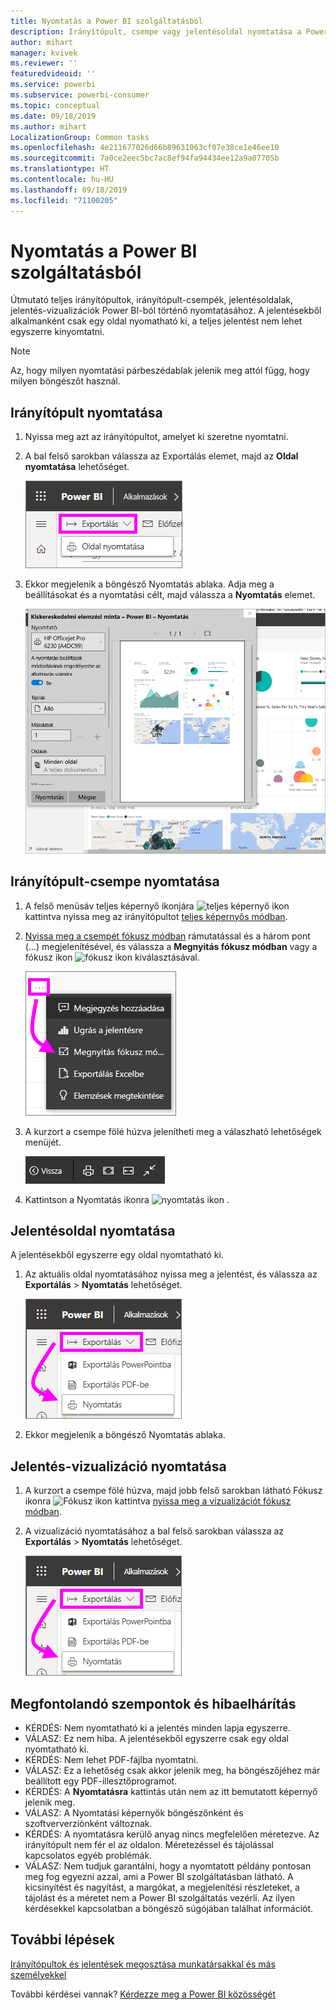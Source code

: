 ```yaml
---
title: Nyomtatás a Power BI szolgáltatásból
description: Irányítópult, csempe vagy jelentésoldal nyomtatása a Power BI szolgáltatásból.
author: mihart
manager: kvivek
ms.reviewer: ''
featuredvideoid: ''
ms.service: powerbi
ms.subservice: powerbi-consumer
ms.topic: conceptual
ms.date: 09/18/2019
ms.author: mihart
LocalizationGroup: Common tasks
ms.openlocfilehash: 4e211677026d66b89631063cf07e38ce1e46ee10
ms.sourcegitcommit: 7a0ce2eec5bc7ac8ef94fa94434ee12a9a07705b
ms.translationtype: HT
ms.contentlocale: hu-HU
ms.lasthandoff: 09/18/2019
ms.locfileid: "71100205"
---
```

# <a name="printing-from-the-power-bi-service"></a>Nyomtatás a Power BI szolgáltatásból
Útmutató teljes irányítópultok, irányítópult-csempék, jelentésoldalak, jelentés-vizualizációk Power BI-ból történő nyomtatásához. A jelentésekből alkalmanként csak egy oldal nyomatható ki, a teljes jelentést nem lehet egyszerre kinyomtatni.

   > [!NOTE]
   > Az, hogy milyen nyomtatási párbeszédablak jelenik meg attól függ, hogy milyen böngészőt használ.
   > 
## <a name="print-a-dashboard"></a>Irányítópult nyomtatása
1. Nyissa meg azt az irányítópultot, amelyet ki szeretne nyomtatni.
2. A bal felső sarokban válassza az Exportálás elemet, majd az **Oldal nyomtatása** lehetőséget.
   
    ![Irányítópult nyomtatása lehetőség](./media/end-user-print/power-bi-dashboard-print.png)
3. Ekkor megjelenik a böngésző Nyomtatás ablaka. Adja meg a beállításokat és a nyomtatási célt, majd válassza a **Nyomtatás** elemet.
   

   
    ![nyomtatási párbeszédpanel](./media/end-user-print/power-bi-print-dash.png)

## <a name="print-a-dashboard-tile"></a>Irányítópult-csempe nyomtatása
1. A felső menüsáv teljes képernyő ikonjára ![teljes képernyő ikon](./media/end-user-print/power-bi-full-screen-icon.png) kattintva nyissa meg az irányítópultot [teljes képernyős módban](end-user-focus.md).
3. [Nyissa meg a csempét fókusz módban](end-user-focus.md) rámutatással és a három pont (...) megjelenítésével, és válassza a **Megnyitás fókusz módban** vagy a fókusz ikon ![fókusz ikon](./media/end-user-print/power-bi-focus-icon.png) kiválasztásával.
   
    ![három pont menü](./media/end-user-print/power-bi-menu-options.png)
4. A kurzort a csempe fölé húzva jelenítheti meg a válaszható lehetőségek menüjét.
   
    ![teljes képernyős beállítások menü](./media/end-user-print/menu-options-new.png)
4. Kattintson a Nyomtatás ikonra  ![nyomtatás ikon](./media/end-user-print/print-icon.png) .     
   

## <a name="print-a-report-page"></a>Jelentésoldal nyomtatása
A jelentésekből egyszerre egy oldal nyomtatható ki.

1. Az aktuális oldal nyomtatásához nyissa meg a jelentést, és válassza az **Exportálás** > **Nyomtatás** lehetőséget.
   
    ![Power BI Fájl menü](./media/end-user-print/power-bi-report-print.png)
3. Ekkor megjelenik a böngésző Nyomtatás ablaka.
   


## <a name="print-a-report-visual"></a>Jelentés-vizualizáció nyomtatása
1. A kurzort a csempe fölé húzva, majd jobb felső sarokban látható Fókusz ikonra ![Fókusz ikon](./media/end-user-print/power-bi-focus-icon.png) kattintva [nyissa meg a vizualizációt fókusz módban](end-user-focus.md).

2. A vizualizáció nyomtatásához a bal felső sarokban válassza az **Exportálás** > **Nyomtatás** lehetőséget.

    ![Power BI Fájl menü](./media/end-user-print/power-bi-report-print.png)



## <a name="considerations-and-troubleshooting"></a>Megfontolandó szempontok és hibaelhárítás

* KÉRDÉS: Nem nyomtatható ki a jelentés minden lapja egyszerre.    
* VÁLASZ: Ez nem hiba. A jelentésekből egyszerre csak egy oldal nyomtatható ki.
* KÉRDÉS: Nem lehet PDF-fájlba nyomtatni.    
* VÁLASZ: Ez a lehetőség csak akkor jelenik meg, ha böngészőjéhez már beállított egy PDF-illesztőprogramot.    
* KÉRDÉS: A **Nyomtatásra** kattintás után nem az itt bemutatott képernyő jelenik meg.    
* VÁLASZ: A Nyomtatási képernyők böngészőnként és szoftververziónként változnak.
* KÉRDÉS: A nyomtatásra kerülő anyag nincs megfelelően méretezve.  Az irányítópult nem fér el az oldalon. Méretezéssel és tájolással kapcsolatos egyéb problémák.    
* VÁLASZ: Nem tudjuk garantálni, hogy a nyomtatott példány pontosan meg fog egyezni azzal, ami a Power BI szolgáltatásban látható. A kicsinyítést és nagyítást, a margókat, a megjelenítési részleteket, a tájolást és a méretet nem a Power BI szolgáltatás vezérli. Az ilyen kérdésekkel kapcsolatban a böngésző súgójában találhat információt.      

## <a name="next-steps"></a>További lépések
[Irányítópultok és jelentések megosztása munkatársakkal és más személyekkel](../service-share-dashboards.md)

További kérdései vannak? [Kérdezze meg a Power BI közösségét](http://community.powerbi.com/)


